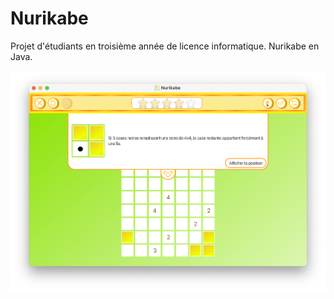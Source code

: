 # Nurikabe

Projet d'étudiants en troisième année de licence informatique.
Nurikabe en Java.

![Illustration](illustration.png)
